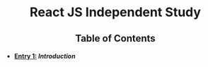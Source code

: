 # <center>React JS Independent Study</center>
## <center>Table of Contents</center>
* #### [Entry 1:](entries/entry1.md) <em>Introduction<em>
